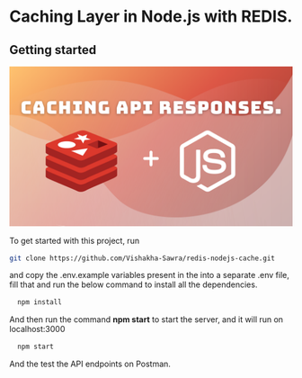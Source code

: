 # Caching Layer in Node.js with REDIS.

## Getting started

![Lesson image](./img/redis-nodejs-cache.png)

To get started with this project, run

```bash
git clone https://github.com/Vishakha-Sawra/redis-nodejs-cache.git
```

and copy the .env.example variables present in the into a separate .env file, fill that and run the below command to install all the dependencies.

```bash
  npm install
```

And then run the command **npm start** to start the server, and it will run on localhost:3000

```bash
  npm start
```

And the test the API endpoints on Postman. 